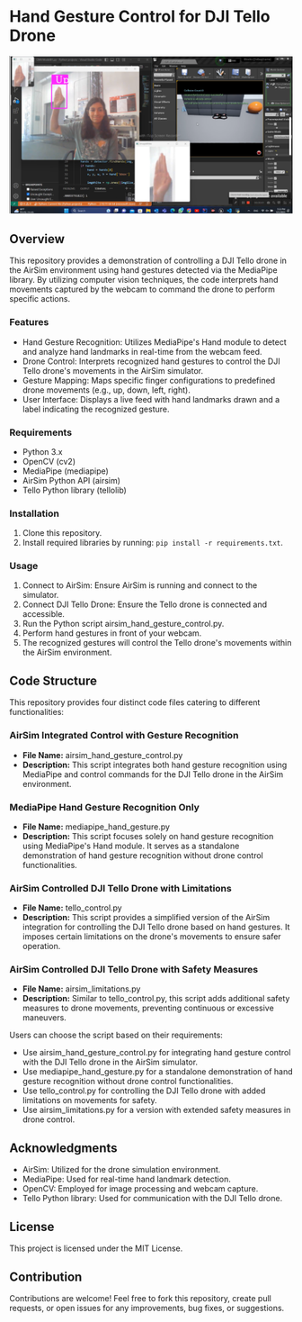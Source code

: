 # Hand Gesture Control for DJI Tello Drone

![Alt Text](https://github.com/Sousannah/moving-dji-tello-drone-using-hand-gestures/blob/main/Screenshot%202024-02-17%20184927.png)

## Overview
This repository provides a demonstration of controlling a DJI Tello drone in the AirSim environment using hand gestures detected via the MediaPipe library. By utilizing computer vision techniques, the code interprets hand movements captured by the webcam to command the drone to perform specific actions.

### Features
- Hand Gesture Recognition: Utilizes MediaPipe's Hand module to detect and analyze hand landmarks in real-time from the webcam feed.
- Drone Control: Interprets recognized hand gestures to control the DJI Tello drone's movements in the AirSim simulator.
- Gesture Mapping: Maps specific finger configurations to predefined drone movements (e.g., up, down, left, right).
- User Interface: Displays a live feed with hand landmarks drawn and a label indicating the recognized gesture.

### Requirements
- Python 3.x
- OpenCV (cv2)
- MediaPipe (mediapipe)
- AirSim Python API (airsim)
- Tello Python library (tellolib)

### Installation
1. Clone this repository.
2. Install required libraries by running: `pip install -r requirements.txt`.

### Usage
1. Connect to AirSim: Ensure AirSim is running and connect to the simulator.
2. Connect DJI Tello Drone: Ensure the Tello drone is connected and accessible.
3. Run the Python script airsim_hand_gesture_control.py.
4. Perform hand gestures in front of your webcam.
5. The recognized gestures will control the Tello drone's movements within the AirSim environment.

## Code Structure
This repository provides four distinct code files catering to different functionalities:

### AirSim Integrated Control with Gesture Recognition
- **File Name:** airsim_hand_gesture_control.py
- **Description:** This script integrates both hand gesture recognition using MediaPipe and control commands for the DJI Tello drone in the AirSim environment.

### MediaPipe Hand Gesture Recognition Only
- **File Name:** mediapipe_hand_gesture.py
- **Description:** This script focuses solely on hand gesture recognition using MediaPipe's Hand module. It serves as a standalone demonstration of hand gesture recognition without drone control functionalities.

### AirSim Controlled DJI Tello Drone with Limitations
- **File Name:** tello_control.py
- **Description:** This script provides a simplified version of the AirSim integration for controlling the DJI Tello drone based on hand gestures. It imposes certain limitations on the drone's movements to ensure safer operation.

### AirSim Controlled DJI Tello Drone with Safety Measures
- **File Name:** airsim_limitations.py
- **Description:** Similar to tello_control.py, this script adds additional safety measures to drone movements, preventing continuous or excessive maneuvers.

Users can choose the script based on their requirements:
- Use airsim_hand_gesture_control.py for integrating hand gesture control with the DJI Tello drone in the AirSim simulator.
- Use mediapipe_hand_gesture.py for a standalone demonstration of hand gesture recognition without drone control functionalities.
- Use tello_control.py for controlling the DJI Tello drone with added limitations on movements for safety.
- Use airsim_limitations.py for a version with extended safety measures in drone control.

## Acknowledgments
- AirSim: Utilized for the drone simulation environment.
- MediaPipe: Used for real-time hand landmark detection.
- OpenCV: Employed for image processing and webcam capture.
- Tello Python library: Used for communication with the DJI Tello drone.

## License
This project is licensed under the MIT License.

## Contribution
Contributions are welcome! Feel free to fork this repository, create pull requests, or open issues for any improvements, bug fixes, or suggestions.
